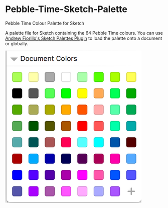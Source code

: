 # Pebble-Time-Sketch-Palette
Pebble Time Colour Palette for Sketch

A palette file for Sketch containing the 64 Pebble Time colours. You can use [Andrew Fiorillo's Sketch Palettes Plugin](https://github.com/andrewfiorillo/sketch-palettes) to load the palette onto a document or globally.

<img src="screenshot.png">
